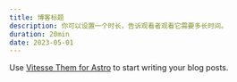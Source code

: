 ```yaml
---
title: 博客标题
description: 你可以设置一个时长，告诉观看者观看它需要多长时间。
duration: 20min
date: 2023-05-01
---
```


Use [Vitesse Them for Astro](https://astro.build/themes/details/vitesse-theme-for-astro/) to start writing your blog posts.
